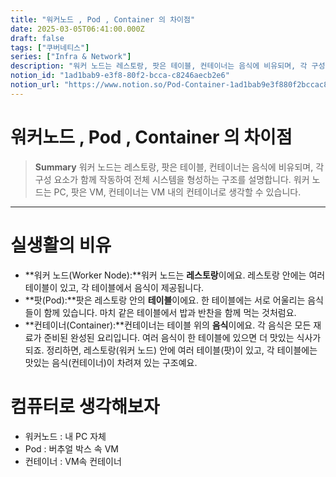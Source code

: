 ```yaml
---
title: "워커노드 , Pod , Container 의 차이점"
date: 2025-03-05T06:41:00.000Z
draft: false
tags: ["쿠버네티스"]
series: ["Infra & Network"]
description: "워커 노드는 레스토랑, 팟은 테이블, 컨테이너는 음식에 비유되며, 각 구성 요소가 함께 작동하여 전체 시스템을 형성하는 구조를 설명합니다. 워커 노드는 PC, 팟은 VM, 컨테이너는 VM 내의 컨테이너로 생각할 수 있습니다."
notion_id: "1ad1bab9-e3f8-80f2-bcca-c8246aecb2e6"
notion_url: "https://www.notion.so/Pod-Container-1ad1bab9e3f880f2bccac8246aecb2e6"
---
```


# 워커노드 , Pod , Container 의 차이점

> **Summary**
> 워커 노드는 레스토랑, 팟은 테이블, 컨테이너는 음식에 비유되며, 각 구성 요소가 함께 작동하여 전체 시스템을 형성하는 구조를 설명합니다. 워커 노드는 PC, 팟은 VM, 컨테이너는 VM 내의 컨테이너로 생각할 수 있습니다.

---

# 실생활의 비유

- **워커 노드(Worker Node):**워커 노드는 **레스토랑**이에요. 레스토랑 안에는 여러 테이블이 있고, 각 테이블에서 음식이 제공됩니다.
- **팟(Pod):**팟은 레스토랑 안의 **테이블**이에요. 한 테이블에는 서로 어울리는 음식들이 함께 있습니다. 마치 같은 테이블에서 밥과 반찬을 함께 먹는 것처럼요.
- **컨테이너(Container):**컨테이너는 테이블 위의 **음식**이에요. 각 음식은 모든 재료가 준비된 완성된 요리입니다. 여러 음식이 한 테이블에 있으면 더 맛있는 식사가 되죠.
정리하면, 레스토랑(워커 노드) 안에 여러 테이블(팟)이 있고, 각 테이블에는 맛있는 음식(컨테이너)이 차려져 있는 구조예요.

# 컴퓨터로 생각해보자

- 워커노드 : 내 PC 자체
- Pod : 버추얼 박스 속 VM
- 컨테이너 : VM속 컨테이너

